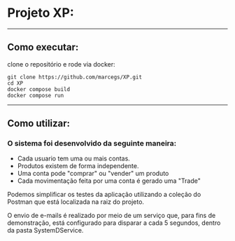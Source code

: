 # Projeto XP:

---

## Como executar:
clone o repositório e rode via docker:
```
git clone https://github.com/marcegs/XP.git
cd XP
docker compose build
docker compose run 
```
---

## Como utilizar:

### O sistema foi desenvolvido da seguinte maneira:

- Cada usuario tem uma ou mais contas.
- Produtos existem de forma independente.
- Uma conta pode "comprar" ou "vender" um produto
- Cada movimentação feita por uma conta é gerado uma "Trade"

Podemos simplificar os testes da aplicação utilizando a coleção do Postman que está localizada na raiz do projeto.

O envio de e-mails é realizado por meio de um serviço que, para fins de demonstração, está configurado para disparar a cada 5 segundos, dentro da pasta SystemDService.